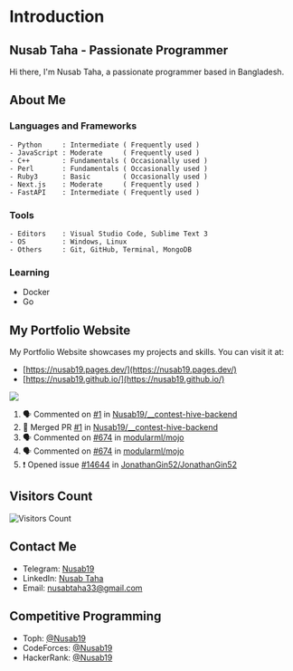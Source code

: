 # Introduction
## Nusab Taha - Passionate Programmer

Hi there, I'm Nusab Taha, a passionate programmer based in Bangladesh.

## About Me

### Languages and Frameworks
```
- Python     : Intermediate ( Frequently used )
- JavaScript : Moderate     ( Frequently used )
- C++        : Fundamentals ( Occasionally used )
- Perl       : Fundamentals ( Occasionally used )
- Ruby3      : Basic        ( Occasionally used )
- Next.js    : Moderate     ( Frequently used )
- FastAPI    : Intermediate ( Frequently used )
```

### Tools
```
- Editors    : Visual Studio Code, Sublime Text 3
- OS         : Windows, Linux
- Others     : Git, GitHub, Terminal, MongoDB
```

### Learning
- Docker
- Go

## My Portfolio Website
My Portfolio Website showcases my projects and skills. You can visit it at:
- [https://nusab19.pages.dev/](https://nusab19.pages.dev/)
- [https://nusab19.github.io/](https://nusab19.github.io/)

[![](https://github-readme-activity-graph.vercel.app/graph?username=Nusab19&theme=tokyo-night&custom_title=Nusab19%27s%20Actitivity&hide_border=true)](https://github.com/Nusab19?tab=repositories)

<!--START_SECTION:activity-->
1. 🗣 Commented on [#1](https://github.com/Nusab19/__contest-hive-backend/pull/1#issuecomment-1738302521) in [Nusab19/__contest-hive-backend](https://github.com/Nusab19/__contest-hive-backend)
2. 🎉 Merged PR [#1](https://github.com/Nusab19/__contest-hive-backend/pull/1) in [Nusab19/__contest-hive-backend](https://github.com/Nusab19/__contest-hive-backend)
3. 🗣 Commented on [#674](https://github.com/modularml/mojo/issues/674#issuecomment-1736569686) in [modularml/mojo](https://github.com/modularml/mojo)
4. 🗣 Commented on [#674](https://github.com/modularml/mojo/issues/674#issuecomment-1736091072) in [modularml/mojo](https://github.com/modularml/mojo)
5. ❗ Opened issue [#14644](https://github.com/JonathanGin52/JonathanGin52/issues/14644) in [JonathanGin52/JonathanGin52](https://github.com/JonathanGin52/JonathanGin52)
<!--END_SECTION:activity-->

## Visitors Count
![Visitors Count](https://profile-counter.glitch.me/Nusab19/count.svg)

## Contact Me
- Telegram: [Nusab19](https://t.me/Nusab19)
- LinkedIn: [Nusab Taha](https://www.linkedin.com/in/nusabtaha)
- Email: [nusabtaha33@gmail.com](mailto:nusabtaha33@gmail.com?subject=Contact%20from%20GitHub%20Readme&body=Hello%20Nusab,%0D%0A%0D%0AI%20found%20your%20GitHub%20repository%20and%20would%20like%20to%20connect%20with%20you.%0D%0A%0D%0ARegards,%0D%0A[Your%20Name])

## Competitive Programming
- Toph: [@Nusab19](https://toph.co/u/Nusab19)
- CodeForces: [@Nusab19](https://codeforces.com/profile/Nusab19)
- HackerRank: [@Nusab19](https://www.hackerrank.com/Nusab19)

